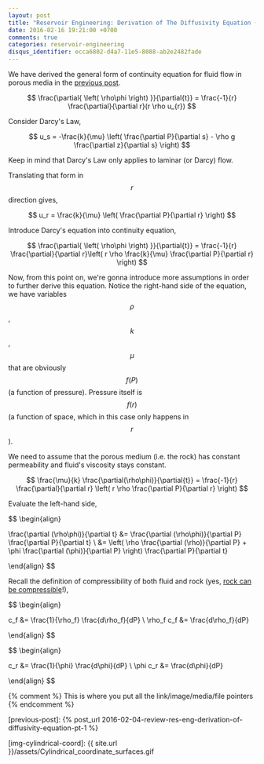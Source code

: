 ```yaml
---
layout: post
title: "Reservoir Engineering: Derivation of The Diffusivity Equation (part 2)"
date: 2016-02-16 19:21:00 +0700
comments: true
categories: reservoir-engineering
disqus_identifier: ecca6802-d4a7-11e5-8088-ab2e2482fade
---
```


We have derived the general form of continuity equation for fluid flow in porous media in the [previous post](previous-post).

$$ \frac{\partial{ \left( \rho\phi \right) }}{\partial{t}} = \frac{-1}{r} \frac{\partial}{\partial r}(r \rho u_{r}) $$

Consider Darcy's Law,

$$ u_s = -\frac{k}{\mu} \left( \frac{\partial P}{\partial s} - \rho g \frac{\partial z}{\partial s} \right) $$

Keep in mind that Darcy's Law only applies to laminar (or Darcy) flow.

Translating that form in $$ r $$ direction gives,

$$ u_r = \frac{k}{\mu} \left( \frac{\partial P}{\partial r} \right) $$

Introduce Darcy's equation into continuity equation,

$$ \frac{\partial{ \left( \rho\phi \right) }}{\partial{t}} = \frac{-1}{r} \frac{\partial}{\partial r}\left( r \rho \frac{k}{\mu} \frac{\partial P}{\partial r} \right) $$

Now, from this point on, we're gonna introduce more assumptions in order to further derive this equation. Notice the right-hand side of the equation, we have variables $$ \rho $$, $$ k $$, $$ \mu $$ that are obviously $$ f(P) $$ (a function of pressure). Pressure itself is $$ f(r) $$ (a function of space, which in this case only happens in $$ r $$).

We need to assume that the porous medium (i.e. the rock) has constant permeability and fluid's viscosity stays constant.

$$ \frac{\mu}{k} \frac{\partial(\rho\phi)}{\partial{t}} = \frac{-1}{r} \frac{\partial}{\partial r} \left( r \rho \frac{\partial P}{\partial r} \right) $$

Evaluate the left-hand side,

$$
\begin{align}

\frac{\partial (\rho\phi)}{\partial t} &= \frac{\partial (\rho\phi)}{\partial P} \frac{\partial P}{\partial t} \\
&= \left( \rho \frac{\partial (\rho)}{\partial P} + \phi \frac{\partial (\phi)}{\partial P} \right) \frac{\partial P}{\partial t}

\end{align}
$$

Recall the definition of compressibility of both fluid and rock (yes, [rock can be compressible](compaction-drive-res)!),

$$
\begin{align}

c_f &= \frac{1}{\rho_f} \frac{d\rho_f}{dP} \\
\rho_f c_f &= \frac{d\rho_f}{dP}

\end{align}
$$


$$
\begin{align}

c_r &= \frac{1}{\phi} \frac{d\phi}{dP} \\
\phi c_r &= \frac{d\phi}{dP}

\end{align}
$$









{% comment %} This is where you put all the link/image/media/file pointers {% endcomment %}

[previous-post]: {% post_url 2016-02-04-review-res-eng-derivation-of-diffusivity-equation-pt-1 %}

[compaction-drive-res]: https://petrowiki.org/Compaction_drive_reservoirs

[img-cylindrical-coord]: {{ site.url }}/assets/Cylindrical_coordinate_surfaces.gif
